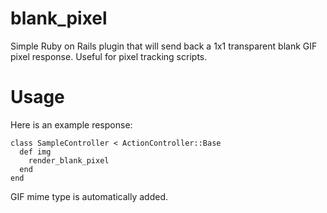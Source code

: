 blank_pixel
===========

Simple Ruby on Rails plugin that will send back a 1x1 transparent blank GIF pixel response. Useful for pixel tracking scripts.

Usage
===========

Here is an example response:

    class SampleController < ActionController::Base
      def img
        render_blank_pixel
      end
    end

GIF mime type is automatically added.

